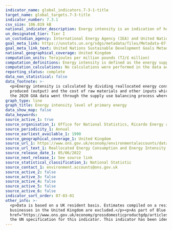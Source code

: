 ```yaml
---
indicator_name: global_indicators.7-3-1-title
target_name: global_targets.7-3-title
indicator_number: 7.3.1
csv_size: 106.019 kB
national_indicator_description: Energy intensity is an indication of how much energy is used to produce one unit of economic output, based on Gross Value Added (GVA) in constant prices.
un_designated_tier: Tier I
un_custodian_agency: International Energy Agency (IEA) and United Nations Statistics Division (UNSD).
goal_meta_link: https://unstats.un.org/sdgs/metadata/files/Metadata-07-03-01.pdf
goal_meta_link_text: United Nations Sustainable Development Goals Metadata (PDF 192 KB)
national_geographical_coverage: United Kingdom
computation_units: Terajoules per million pounds (TJ/£ million)
computation_definitions: Energy intensity is defined as the energy supplied to the economy per unit value of economic output. 
computation_calculations: No calculations were performed in the data acquisition of this indicator as appropriate data was readily available in the final format specified by this indicator.
reporting_status: complete
data_non_statistical: false
data_footnote: >-
  <p>Energy intensity is calculated by dividing reallocated energy consumption by Gross Value Added (GVA) in constant prices. This is the difference between output and intermediate consumption for any given industry. This means the difference between the value of goods and services
  produced (output) and the cost of raw materials and other inputs which are used up in production (intermediate consumption).</p><p>Data are in constant prices with 2019 defined as the base year. All energy intensity figures exclude consumer expenditure.</p><p>As part of Blue Book 2022,
  the 2020 GVA data went through the supply use balancing process where output and intermediate consumption are accurately measured.</p>
graph_type: line
graph_title: Energy intensity level of primary energy
data_show_map: false
data_keywords:
source_active_1: true
source_organisation_1: Office for National Statistics, Ricardo Energy and Environment
source_periodicity_1: Annual
source_earliest_available_1: 1990
source_geographical_coverage_1: United Kingdom
source_url_1: https://www.ons.gov.uk/economy/environmentalaccounts/datasets/ukenvironmentalaccountsenergyreallocatedenergyconsumptionandenergyintensityunitedkingdom
source_url_text_1: Reallocated Energy Consumption and Energy Intensity
source_release_date_1: 05/06/2022
source_next_release_1: See source link
source_statistical_classification_1: National Statistic
source_contact_1: environment.accounts@ons.gov.uk
source_active_2: false
source_active_3: false
source_active_4: false
source_active_5: false
source_active_6: false
indicator_sort_order: 07-03-01
other_info: >-
  <p>Data is based on a UK resident basis. Estimates compiled on a residency basis include data relating to United Kingdom residents and United Kingdom-registered businesses, regardless of whether they are in the United Kingdom or overseas. Data relating to foreign visitors and foreign
  businesses in the United Kingdom are excluded.</p><p>As part of Blue Book 2022, the 2020 GVA data went through the supply use balancing process where output and intermediate consumption are accurately measured. Further information can be found in the <a
  href="https://www.ons.gov.uk/economy/grossdomesticproductgdp/articles/impactofbluebook2022changesongrossdomesticproduct/2022-08-22#measuring-gva-and-the-importance-of-intermediate-consumption">Impact of Blue Book 2022 changes on gross domestic product</a> publication.</p> Data follows
  the UN specification for this indicator. This indicator has been identified in collaboration with topic experts.
---
```

